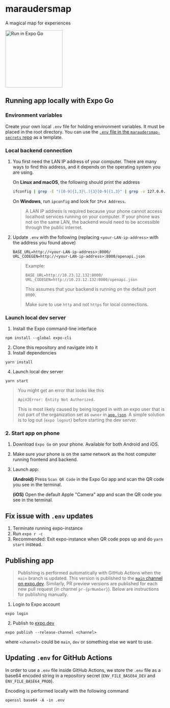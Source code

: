 # maraudersmap
A magical map for experiences

<a target="_blank" href="https://expo.dev/@heyloft-dev/maraudersmap?serviceType=classic&distribution=expo-go&release-channel=main"><img alt="Run in Expo Go" width=180 src="https://img.shields.io/badge/Run%20in%20Expo%20Go-217c53.svg?style=flat-square&logo=EXPO&labelColor=212121&logoColor=fff"></a>


## Running app locally with Expo Go
### Environment variables
Create your own local `.env` file for holding environment variables. It must be placed in the root directory. You can use the [`.env` file in the `maraudersmap-secrets` repo](https://github.com/heyloft/maraudersmap-secrets/blob/main/.env) as a template.
### Local backend connection
1. You first need the LAN IP address of your computer. There are many ways to find this address, and it depends on the operating system you are using.

    On **Linux and macOS**, the following should print the address
    ```sh
    ifconfig | grep -E "([0-9]{1,3}\.){3}[0-9]{1,3}" | grep -v 127.0.0.1 | awk '{ print $2 }' | cut -f2 -d:
    ```

    On **Windows**, run `ipconfig` and look for `IPv4 Address`.

    > A LAN IP address is required because your phone cannot access localhost services running on your computer. If your phone was not on the same LAN, the backend would need to be accessible through the public internet.

2. Update `.env` with the following (replacing `<your-LAN-ip-address>` with the address you found above)
    ```
    BASE_URL=http://<your-LAN-ip-address>:8000/
    URL_CODEGEN=http://<your-LAN-ip-address>:8000/openapi.json
    ```
    > Example:
    > ```
    > BASE_URL=http://10.23.12.132:8000/
    > URL_CODEGEN=http://10.23.12.132:8000/openapi.json
    > ```
    > This assumes that your backend is running on the default port `8000`.
    >
    > Make sure to use `http` and not `https` for local connections.

### Launch local dev server
1. Install the Expo command-line interface
```
npm install --global expo-cli
```
2. Clone this repository and navigate into it
3. Install dependencies
```
yarn install
```
4. Launch local dev server
```
yarn start
```
> You might get an error that looks like this
> ```
> ApiV2Error: Entity Not Authorized.
> ```
> This is most likely caused by being logged in with an expo user that is not part of the organization set as `owner` in [`app.json`](app.json). A simple solution is to log out (`expo logout`) before starting the dev server.

### 2. Start app on phone
1. Download `Expo Go` on your phone. Available for both Android and iOS. 
2. Make sure your phone is on the same network as the host computer running frontend and backend.
3. Launch app:
    
    **(Android)**
    Press `Scan QR Code` in the Expo Go app and scan the QR code you see in the terminal.

    **(iOS)**
    Open the default Apple "Camera" app and scan the QR code you see in the terminal.

## Fix issue with `.env` updates
1. Terminate running expo-instance
2. Run `expo r -c`
3. Recommended: Exit expo-instance when QR code pops up and do `yarn start` instead.

## Publishing app
> Publishing is performed automatically with GitHub Actions when the `main` branch is updated. This version is published to the [`main` channel on expo.dev](https://expo.dev/@heyloft-dev/maraudersmap?serviceType=classic&distribution=expo-go&release-channel=main). Similarly, PR preview versions are published for each new pull request (in channel `pr-{prNumber}`). Below are instructions for publishing manually.
1. Login to Expo account
```
expo login
```
2. Publish to [expo.dev](https://expo.dev/)
```
expo publish --release-channel <channel>
```
where `<channel>` could be `main`, `dev` or something else we want to use.

## Updating `.env` for GitHub Actions
In order to use a `.env` file inside GitHub Actions, we store the `.env` file as a base64 encoded string in a repository secret (`ENV_FILE_BASE64_DEV` and `ENV_FILE_BASE64_PROD`). 

Encoding is performed locally with the following command
```
openssl base64 -A -in .env
``` 